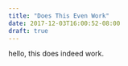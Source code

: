 ```yaml
---
title: "Does This Even Work"
date: 2017-12-03T16:00:52-08:00
draft: true
---
```


hello, this does indeed work.
